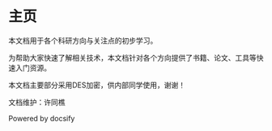 # 主页

本文档用于各个科研方向与关注点的初步学习。

为帮助大家快速了解相关技术，本文档针对各个方向提供了书籍、论文、工具等快速入门资源。

本文档主要部分采用DES加密，供内部同学使用，谢谢！

文档维护：许同樵

Powered by docsify